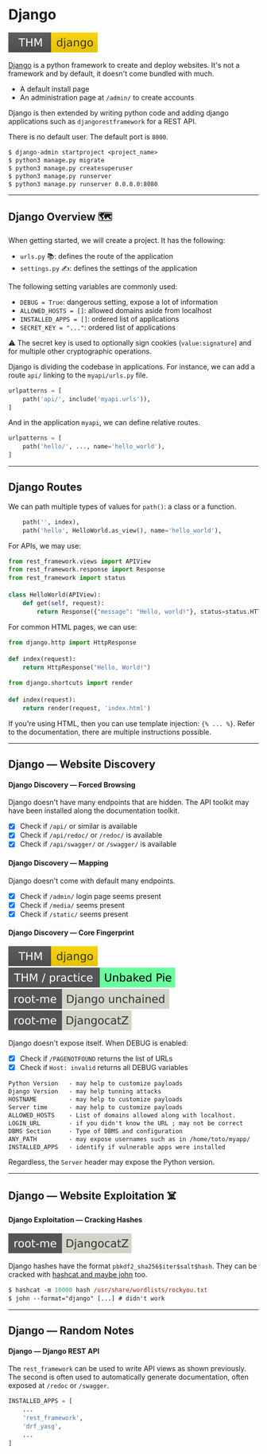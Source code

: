 # Django

[![django](../../../../../cybersecurity/_badges/thm/django.svg)](https://tryhackme.com/room/django)

<div class="row row-cols-lg-2"><div>

[Django](https://www.djangoproject.com/) is a python framework to create and deploy websites. It's not a framework and by default, it doesn't come bundled with much.

* A default install page
* An administration page at `/admin/` to create accounts

Django is then extended by writing python code and adding django applications such as `djangorestframework` for a REST API.
</div><div>

There is no default user. The default port is `8000`.

```shell!
$ django-admin startproject <project_name>
$ python3 manage.py migrate
$ python3 manage.py createsuperuser
$ python3 manage.py runserver
$ python3 manage.py runserver 0.0.0.0:8080
```
</div></div>

<hr class="sep-both">

## Django Overview 🗺️

<div class="row row-cols-lg-2"><div>

When getting started, we will create a project. It has the following:

* `urls.py` 📚: defines the route of the application
* `settings.py` ✍️: defines the settings of the application

The following setting variables are commonly used:

* `DEBUG = True`: dangerous setting, expose a lot of information
* `ALLOWED_HOSTS = []`: allowed domains aside from localhost
* `INSTALLED_APPS = []`: ordered list of applications
* `SECRET_KEY = "..."`: ordered list of applications

⚠️ The secret key is used to optionally sign cookies (`value:signature`) and for multiple other cryptographic operations.
</div><div>

Django is dividing the codebase in applications. For instance, we can add a route `api/` linking to the `myapi/urls.py` file.

```py
urlpatterns = [
    path('api/', include('myapi.urls')),
]
```

And in the application `myapi`, we can define relative routes.

```py
urlpatterns = [
    path('hello/', ..., name='hello_world'),
]
```
</div></div>

<hr class="sep-both">

## Django Routes

<div class="row row-cols-lg-2"><div>

We can path multiple types of values for `path()`: a class or a function.

```py
    path('', index),
    path('hello', HelloWorld.as_view(), name='hello_world'),
```

For APIs, we may use:

```python
from rest_framework.views import APIView
from rest_framework.response import Response
from rest_framework import status

class HelloWorld(APIView):
    def get(self, request):
        return Response({"message": "Hello, world!"}, status=status.HTTP_200_OK)
```
</div><div>

For common HTML pages, we can use:

```py
from django.http import HttpResponse

def index(request):
	return HttpResponse("Hello, World!")
```

```py
from django.shortcuts import render

def index(request):
	return render(request, 'index.html')
```

If you're using HTML, then you can use template injection: `{% ... %}`. Refer to the documentation, there are multiple instructions possible.
</div></div>

<hr class="sep-both">

## Django — Website Discovery

<div class="row row-cols-lg-2"><div>

#### Django Discovery — Forced Browsing

Django doesn't have many endpoints that are hidden. The API toolkit may have been installed along the documentation toolkit.

* [x] Check if `/api/` or similar is available
* [x] Check if `/api/redoc/` or `/redoc/` is available
* [x] Check if `/api/swagger/` or `/swagger/` is available

#### Django Discovery — Mapping

Django doesn't come with default many endpoints.

* [x] Check if `/admin/` login page seems present
* [x] Check if `/media/` seems present
* [x] Check if `/static/` seems present
</div><div>

#### Django Discovery — Core Fingerprint

[![django](../../../../../cybersecurity/_badges/thm/django.svg)](https://tryhackme.com/room/django)
[![unbakedpie](../../../../../cybersecurity/_badges/thm-p/unbakedpie.svg)](https://tryhackme.com/r/room/unbakedpie)
[![django_unchained](../../../../../cybersecurity/_badges/rootme/realist/django_unchained.svg)](https://www.root-me.org/en/Challenges/Realist/Django-unchained)
[![djangocatz](../../../../../cybersecurity/_badges/rootme/realist/djangocatz.svg)](https://www.root-me.org/en/Challenges/Realist/DjangocatZ)

Django doesn't expose itself. When DEBUG is enabled:

* [x] Check if `/PAGENOTFOUND` returns the list of URLs
* [x] Check if `Host: invalid` returns all DEBUG variables

```text!
Python Version   - may help to customize payloads
Django Version   - may help tunning attacks
HOSTNAME         - may help to customize payloads
Server time      - may help to customize payloads
ALLOWED_HOSTS    - List of domains allowed along with localhost.
LOGIN_URL        - if you didn't know the URL ; may not be correct
DBMS Section     - Type of DBMS and configuration
ANY_PATH         - may expose usernames such as in /home/toto/myapp/
INSTALLED_APPS   - identify if vulnerable apps were installed
```

Regardless, the `Server` header may expose the Python version.
</div></div>

<hr class="sep-both">

## Django — Website Exploitation ☠️

<div class="row row-cols-lg-2"><div>

#### Django Exploitation — Cracking Hashes

[![djangocatz](../../../../../cybersecurity/_badges/rootme/realist/djangocatz.svg)](https://www.root-me.org/en/Challenges/Realist/DjangocatZ)

Django hashes have the format `pbkdf2_sha256$iter$salt$hash`. They can be cracked with [hashcat and maybe john](/cybersecurity/cryptography/algorithms/hashing/index.md) too.

```ps
$ hashcat -m 10000 hash /usr/share/wordlists/rockyou.txt
$ john --format="django" [...] # didn't work
```
</div><div>
</div></div>

<hr class="sep-both">

## Django — Random Notes

<div class="row row-cols-lg-2"><div>

#### Django — Django REST API

The `rest_framework` can be used to write API views as shown previously. The second is often used to automatically generate documentation, often exposed at `/redoc` or `/swagger`.

```py
INSTALLED_APPS = [
    ...
    'rest_framework',
    'drf_yasg',
    ...
]
```
</div><div>
</div></div>
